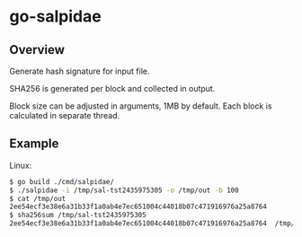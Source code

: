 # go-salpidae
## Overview
Generate hash signature for input file.

SHA256 is generated per block and collected in output.

Block size can be adjusted in arguments, 1MB by default.
Each block is calculated in separate thread.

## Example

Linux:
```bash
$ go build ./cmd/salpidae/
$ ./salpidae -i /tmp/sal-tst2435975305 -o /tmp/out -b 100
$ cat /tmp/out
2ee54ecf3e38e6a31b33f1a0ab4e7ec651004c44018b07c471916976a25a8764
$ sha256sum /tmp/sal-tst2435975305
2ee54ecf3e38e6a31b33f1a0ab4e7ec651004c44018b07c471916976a25a8764  /tmp/sal-tst2435975305
```
